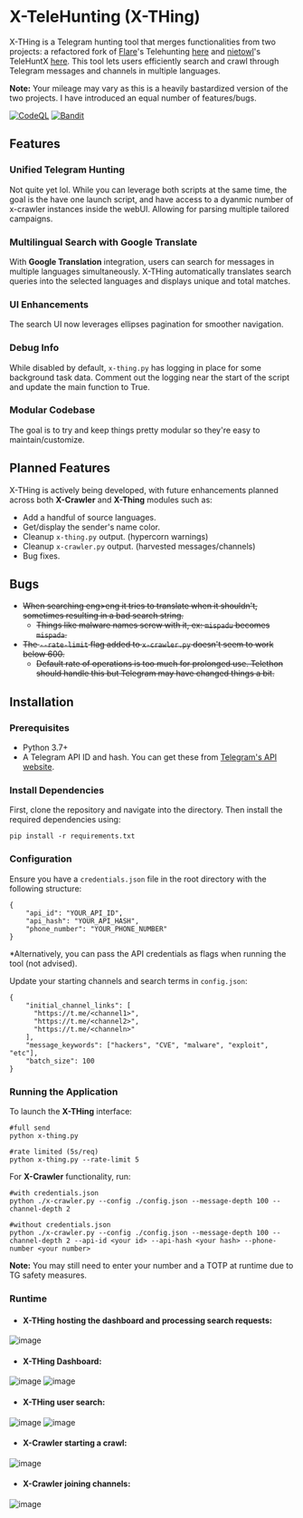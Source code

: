 # X-TeleHunting (X-THing)

X-THing is a Telegram hunting tool that merges functionalities from two projects: a refactored fork of [Flare](https://flare.io)'s Telehunting [here](https://github.com/Flared/telehunting) and [nietowl](https://github.com/nietowl)'s TeleHuntX [here](https://github.com/nietowl/TeleHuntX). This tool lets users efficiently search and crawl through Telegram messages and channels in multiple languages.

**Note:** Your mileage may vary as this is a heavily bastardized version of the two projects. I have introduced an equal number of features/bugs.

[![CodeQL](https://github.com/0xdreadnaught/X-THing/actions/workflows/github-code-scanning/codeql/badge.svg)](https://github.com/0xdreadnaught/X-THing/actions/workflows/github-code-scanning/codeql)
[![Bandit](https://github.com/0xdreadnaught/X-THing/actions/workflows/bandit.yml/badge.svg)](https://github.com/0xdreadnaught/X-THing/actions/workflows/bandit.yml)

## Features

### Unified Telegram Hunting
Not quite yet lol. While you can leverage both scripts at the same time, the goal is the have one launch script, and have access to a dyanmic number of x-crawler instances inside the webUI. Allowing for parsing multiple tailored campaigns.

### Multilingual Search with Google Translate
With **Google Translation** integration, users can search for messages in multiple languages simultaneously. X-THing automatically translates search queries into the selected languages and displays unique and total matches.

### UI Enhancements
The search UI now leverages ellipses pagination for smoother navigation.

### Debug Info
While disabled by default, `x-thing.py` has logging in place for some background task data. Comment out the logging near the start of the script and update the main function to True.

### Modular Codebase
The goal is to try and keep things pretty modular so they're easy to maintain/customize.

## Planned Features

X-THing is actively being developed, with future enhancements planned across both **X-Crawler** and **X-Thing** modules such as:

- Add a handful of source languages.
- Get/display the sender's name color.
- Cleanup `x-thing.py` output. (hypercorn warnings)
- Cleanup `x-crawler.py` output. (harvested messages/channels)
- Bug fixes.

## Bugs

- ~~When searching eng>eng it tries to translate when it shouldn't, sometimes resulting in a bad search string.~~
  - ~~Things like malware names screw with it, ex: `mispadu` becomes `mispada`.~~
- ~~The `--rate-limit` flag added to `x-crawler.py` doesn't seem to work below 600.~~
  - ~~Default rate of operations is too much for prolonged use. Telethon should handle this but Telegram may have changed things a bit.~~

## Installation

### Prerequisites

- Python 3.7+
- A Telegram API ID and hash. You can get these from [Telegram's API website](https://my.telegram.org/auth).

### Install Dependencies
First, clone the repository and navigate into the directory. Then install the required dependencies using:

```
pip install -r requirements.txt
```

### Configuration

Ensure you have a `credentials.json` file in the root directory with the following structure:

```
{
    "api_id": "YOUR_API_ID",
    "api_hash": "YOUR_API_HASH",
    "phone_number": "YOUR_PHONE_NUMBER"
}
```

*Alternatively, you can pass the API credentials as flags when running the tool (not advised).

Update your starting channels and search terms in `config.json`:
```
{
    "initial_channel_links": [
      "https://t.me/<channel1>",
      "https://t.me/<channel2>",
      "https://t.me/<channeln>"
    ],
    "message_keywords": ["hackers", "CVE", "malware", "exploit", "etc"],
    "batch_size": 100
}
```

### Running the Application

To launch the **X-THing** interface:

```
#full send
python x-thing.py

#rate limited (5s/req)
python x-thing.py --rate-limit 5
```

For **X-Crawler** functionality, run:

```
#with credentials.json
python ./x-crawler.py --config ./config.json --message-depth 100 --channel-depth 2

#without credentials.json
python ./x-crawler.py --config ./config.json --message-depth 100 --channel-depth 2 --api-id <your id> --api-hash <your hash> --phone-number <your number>
```

**Note:** You may still need to enter your number and a TOTP at runtime due to TG safety measures. 

### Runtime

* #### X-THing hosting the dashboard and processing search requests:
![image](https://github.com/user-attachments/assets/a151f474-ada1-49ca-8fff-5da2ab45a477)

* #### X-THing Dashboard:
![image](https://github.com/user-attachments/assets/dfef95b1-e5c3-4c39-aee1-6ab9d9525bdb) 
![image](https://github.com/user-attachments/assets/c3774d3b-bf75-4173-a8d1-7fdffce33fa7)

* #### X-THing user search:
![image](https://github.com/user-attachments/assets/4602752a-11fb-4ef0-9ad5-4998287655c2)
![image](https://github.com/user-attachments/assets/6338022e-409d-4f60-bf35-00c2c78c06a4)

* #### X-Crawler starting a crawl:
![image](https://github.com/user-attachments/assets/33bc504f-5c5a-4bd9-bf01-1d43001b31a7)

* #### X-Crawler joining channels:
![image](https://github.com/user-attachments/assets/d0e9e3f6-1068-45eb-a611-747be28d9b05)
